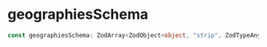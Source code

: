 # geographiesSchema

```ts
const geographiesSchema: ZodArray<ZodObject<object, "strip", ZodTypeAny, object, object>, "many">;
```

